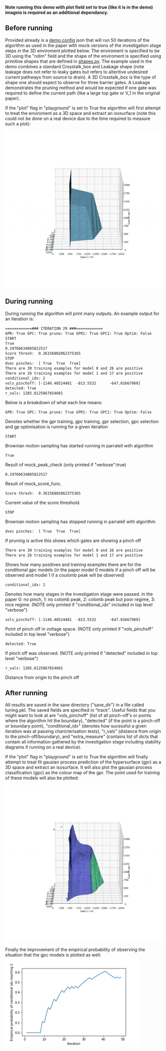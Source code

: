 **Note running this demo with plot field set to true (like it is in the demo) imageio is required as an additional dependancy.**
## Before running
Provided already is a [demo config](../mock_device_demo_config.json) json that will run 50 iterations of the algorithm as used in the paper with mock versions of the investigation stage steps in the 3D enviroment plotted below. The enviroment is specified to be 3D using the "ndim" field and the shape of the enviroment is specified using primitive shapes that are defined in [shapes.py](shapes.py). The example used in the demo combines a standard Crosstalk_box and Leakage shape (note leakage does not refer to leaky gates but refers to alteritive undesired current pathways from source to drain). A 3D Crosstalk_box is the type of shape one should expect to observe for three barrier gates. A Leakage demonstrates the pruning method and would be expected if one gate was required to define the current path (like a large top gate or V_1 in the original paper).

If the "plot" flag in "playground" is set to True the algorithm will first attempt to treat the enviroment as a 3D space and extract an isosurface (note this could not be done on a real device due to the time required to measure such a plot):



![](demo_run_data/color_comp_dummy.gif)


## During running
During running the algorithm will print many outputs. An example output for an iteration is:
```
============### ITERATION 29 ###============
GPR: True GPC: True prune: True GPR1: True GPC1: True Optim: False
START
True
0.19766634805822517
Score thresh:  0.36156802062375365
STOP
dvec pinches:  [ True  True  True]
There are 30 training examples for model 0 and 26 are positive
There are 26 training examples for model 1 and 17 are positive
conditional_idx: 2
vols_pinchoff: [-1146.48524481  -813.5532      -647.01667969]
detected: True
r_vals: 1285.0125867654601
```
Below is a breakdown of what each line means:
```
GPR: True GPC: True prune: True GPR1: True GPC1: True Optim: False
```
Denotes whether the gpr training, gpc training, gpr selection, gpc selection and gp optimisation is running for a given iteration

```
START
```
Brownian motion sampling has started running in parralell with algorithm

```
True
```
Result of mock_peak_check (only printed if "verbose":true)

```
0.19766634805822517
```
Result of mock_score_func.

```
Score thresh:  0.36156802062375365
```
Current value of the score threshold.

```
STOP
```
Brownian motion sampling has stopped running in parralell with algorithm

```
dvec pinches:  [ True  True  True]
```
If pruning is active this shows which gates are showing a pinch off

```
There are 30 training examples for model 0 and 26 are positive
There are 26 training examples for model 1 and 17 are positive
```
Shows how many positives and training examples there are for the conditional gpc models (in the paper model 0 models if a pinch off will be observed and model 1 if a coulomb peak will be observed)

```
conditional_idx: 2
```
Denotes how many stages in the investigation stage were passed. in the paper 0: no pinch, 1: no colomb peak, 2: colomb peak but poor regime, 3: nice regime. (NOTE only printed if "conditional_idx" included in top level "verbose")

```
vols_pinchoff: [-1146.48524481  -813.5532      -647.01667969]
```
Point of pinch off in voltage space. (NOTE only printed if "vols_pinchoff" included in top level "verbose")

```
detected: True
```
If pinch off was observed. (NOTE only printed if "detected" included in top level "verbose")

```
r_vals: 1285.0125867654601
```
Distance from origin to the pinch off




## After running
All results are saved in the save directory ("save_dir") in a file called tuning.pkl. The saved fields are specified in "track". Useful fields that you might want to look at are "vols_pinchoff" (list of all pinch-off's or points where the algorithm hit the boundary), "detected" (if the point is a pinch-off or boundary point), "conditional_idx" (denotes how sucessful a given iteration was at passing charicterisation tests), "r_vals" (distance from origin to the pinch-off/boundary), and "extra_measure" (contains list of dicts that contain all information gathered by the investigation stage including stability diagrams if running on a real device). 

If the "plot" flag in "playground" is set to True the algorithm will finally attempt to treat fit gausian process prediction of the hypersurface (gpr) as a 3D space and extract an isosurface. It will also plot the gausian process classification (gpc) as the colour map of the gpr. The point used for training of these models will also be plotted:

![](demo_run_data/gpr_and_gpc.gif)

Finally the improvement of the empirical probability of observing the situation that the gpc models is plotted as well:
![](demo_run_data/improvment.png)
